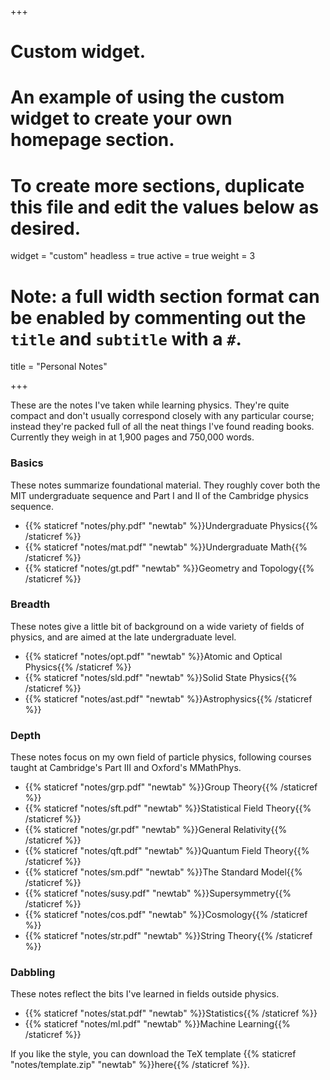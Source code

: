 +++
# Custom widget.
# An example of using the custom widget to create your own homepage section.
# To create more sections, duplicate this file and edit the values below as desired.
widget = "custom"
headless = true
active = true
weight = 3

# Note: a full width section format can be enabled by commenting out the `title` and `subtitle` with a `#`.
title = "Personal Notes"

+++

These are the notes I've taken while learning physics. They're quite compact and don't usually correspond closely with any particular course; instead they're packed full of all the neat things I've found reading books. Currently they weigh in at 1,900 pages and 750,000 words.

### Basics

These notes summarize foundational material. They roughly cover both the MIT undergraduate sequence and Part I and II of the Cambridge physics sequence. 

- {{% staticref "notes/phy.pdf" "newtab" %}}Undergraduate Physics{{% /staticref %}}
- {{% staticref "notes/mat.pdf" "newtab" %}}Undergraduate Math{{% /staticref %}}
- {{% staticref "notes/gt.pdf" "newtab" %}}Geometry and Topology{{% /staticref %}}

### Breadth

These notes give a little bit of background on a wide variety of fields of physics, and are aimed at the late undergraduate level.

- {{% staticref "notes/opt.pdf" "newtab" %}}Atomic and Optical Physics{{% /staticref %}} 
- {{% staticref "notes/sld.pdf" "newtab" %}}Solid State Physics{{% /staticref %}}
- {{% staticref "notes/ast.pdf" "newtab" %}}Astrophysics{{% /staticref %}} 

### Depth

These notes focus on my own field of particle physics, following courses taught at Cambridge's Part III and Oxford's MMathPhys.

- {{% staticref "notes/grp.pdf" "newtab" %}}Group Theory{{% /staticref %}} 
- {{% staticref "notes/sft.pdf" "newtab" %}}Statistical Field Theory{{% /staticref %}}
- {{% staticref "notes/gr.pdf" "newtab" %}}General Relativity{{% /staticref %}}
- {{% staticref "notes/qft.pdf" "newtab" %}}Quantum Field Theory{{% /staticref %}} 
- {{% staticref "notes/sm.pdf" "newtab" %}}The Standard Model{{% /staticref %}}
- {{% staticref "notes/susy.pdf" "newtab" %}}Supersymmetry{{% /staticref %}}
- {{% staticref "notes/cos.pdf" "newtab" %}}Cosmology{{% /staticref %}}
- {{% staticref "notes/str.pdf" "newtab" %}}String Theory{{% /staticref %}}

### Dabbling

These notes reflect the bits I've learned in fields outside physics.

- {{% staticref "notes/stat.pdf" "newtab" %}}Statistics{{% /staticref %}} 
- {{% staticref "notes/ml.pdf" "newtab" %}}Machine Learning{{% /staticref %}}

If you like the style, you can download the TeX template {{% staticref "notes/template.zip" "newtab" %}}here{{% /staticref %}}.
